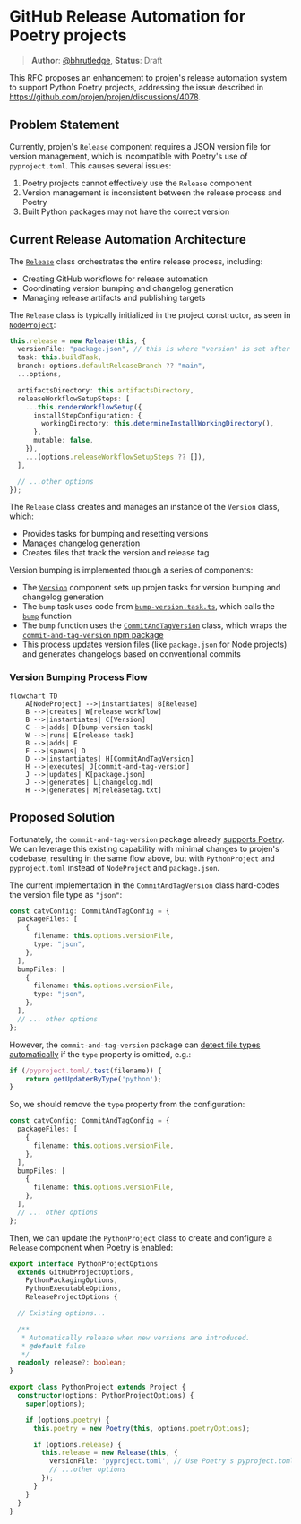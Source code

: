 # GitHub Release Automation for Poetry projects

> **Author**: [@bhrutledge](https://github.com/bhrutledge), **Status**: Draft

This RFC proposes an enhancement to projen's release automation system to support Python Poetry projects, addressing the issue described in <https://github.com/projen/projen/discussions/4078>.

## Problem Statement

Currently, projen's `Release` component requires a JSON version file for version management, which is incompatible with Poetry's use of `pyproject.toml`. This causes several issues:

1. Poetry projects cannot effectively use the `Release` component
2. Version management is inconsistent between the release process and Poetry
3. Built Python packages may not have the correct version

## Current Release Automation Architecture

The [`Release`](../src/release/release.ts) class orchestrates the entire release process, including:

- Creating GitHub workflows for release automation
- Coordinating version bumping and changelog generation
- Managing release artifacts and publishing targets

The `Release` class is typically initialized in the project constructor, as seen in [`NodeProject`](../src/javascript/node-project.ts):

```typescript
this.release = new Release(this, {
  versionFile: "package.json", // this is where "version" is set after bump
  task: this.buildTask,
  branch: options.defaultReleaseBranch ?? "main",
  ...options,

  artifactsDirectory: this.artifactsDirectory,
  releaseWorkflowSetupSteps: [
    ...this.renderWorkflowSetup({
      installStepConfiguration: {
        workingDirectory: this.determineInstallWorkingDirectory(),
      },
      mutable: false,
    }),
    ...(options.releaseWorkflowSetupSteps ?? []),
  ],

  // ...other options
});
```

The `Release` class creates and manages an instance of the `Version` class, which:

- Provides tasks for bumping and resetting versions
- Manages changelog generation
- Creates files that track the version and release tag

Version bumping is implemented through a series of components:

- The [`Version`](../src/version.ts) component sets up projen tasks for version bumping and changelog generation
- The `bump` task uses code from [`bump-version.task.ts`](../src/release/bump-version.task.ts), which calls the [`bump`](../src/release/bump-version.ts) function
- The `bump` function uses the [`CommitAndTagVersion`](../src/release/commit-tag-version.ts) class, which wraps the [`commit-and-tag-version` npm package](https://www.npmjs.com/package/commit-and-tag-version/)
- This process updates version files (like `package.json` for Node projects) and generates changelogs based on conventional commits

### Version Bumping Process Flow

```mermaid
flowchart TD
    A[NodeProject] -->|instantiates| B[Release]
    B -->|creates| W[release workflow]
    B -->|instantiates| C[Version]
    C -->|adds| D[bump-version task]
    W -->|runs| E[release task]
    B -->|adds| E
    E -->|spawns| D
    D -->|instantiates| H[CommitAndTagVersion]
    H -->|executes| J[commit-and-tag-version]
    J -->|updates| K[package.json]
    J -->|generates| L[changelog.md]
    H -->|generates| M[releasetag.txt]
```

## Proposed Solution

Fortunately, the `commit-and-tag-version` package already [supports Poetry](https://github.com/absolute-version/commit-and-tag-version?tab=readme-ov-file#python-support).
We can leverage this existing capability with minimal changes to projen's codebase,
resulting in the same flow above, but with `PythonProject` and `pyproject.toml` instead of `NodeProject` and `package.json`.

The current implementation in the `CommitAndTagVersion` class hard-codes the version file type as `"json"`:

```typescript
const catvConfig: CommitAndTagConfig = {
  packageFiles: [
    {
      filename: this.options.versionFile,
      type: "json",
    },
  ],
  bumpFiles: [
    {
      filename: this.options.versionFile,
      type: "json",
    },
  ],
  // ... other options
};
```

However, the `commit-and-tag-version` package can [detect file types automatically](https://github.com/absolute-version/commit-and-tag-version/blob/400e3c17616cfc2481c5a17dad85c0d4d67a49f1/lib/updaters/index.js#L23-L51)
if the `type` property is omitted, e.g.:

```javascript
if (/pyproject.toml/.test(filename)) {
    return getUpdaterByType('python');
}
```

So, we should remove the `type` property from the configuration:

```typescript
const catvConfig: CommitAndTagConfig = {
  packageFiles: [
    {
      filename: this.options.versionFile,
    },
  ],
  bumpFiles: [
    {
      filename: this.options.versionFile,
    },
  ],
  // ... other options
};
```

Then, we can update the `PythonProject` class to create and configure a `Release` component when Poetry is enabled:

```typescript
export interface PythonProjectOptions
  extends GitHubProjectOptions,
    PythonPackagingOptions,
    PythonExecutableOptions,
    ReleaseProjectOptions {

  // Existing options...

  /**
   * Automatically release when new versions are introduced.
   * @default false
   */
  readonly release?: boolean;
}

export class PythonProject extends Project {
  constructor(options: PythonProjectOptions) {
    super(options);

    if (options.poetry) {
      this.poetry = new Poetry(this, options.poetryOptions);

      if (options.release) {
        this.release = new Release(this, {
          versionFile: 'pyproject.toml', // Use Poetry's pyproject.toml instead of package.json
          // ...other options
        });
      }
    }
  }
}
```
